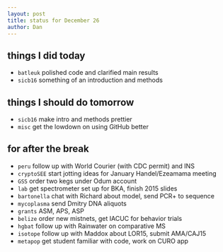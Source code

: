 ```yaml
---
layout: post
title: status for December 26
author: Dan
---
```


## things I did today

* `batleuk` polished code and clarified main results
* `sicb16` something of an introduction and methods

## things I should do tomorrow
* `sicb16` make intro and methods prettier
* `misc` get the lowdown on using GitHub better

## for after the break
* `peru` follow up with World Courier (with CDC permit) and INS
* `cryptoSEE` start jotting ideas for January Handel/Ezeamama meeting
* `GSS` order two kegs under Odum account
* `lab` get spectrometer set up for BKA, finish 2015 slides
* `bartonella` chat with Richard about model, send PCR+ to sequence
* `mycoplasma` send Dmitry DNA aliquots
* `grants` ASM, APS, ASP
* `belize` order new mistnets, get IACUC for behavior trials
* `hgbat` follow up with Rainwater on comparative MS
* `isotope` follow up with Maddox about LOR15, submit AMA/CAJ15
* `metapop` get student familiar with code, work on CURO app

<i class='fa fa-code' style='color:pink'> </i>
